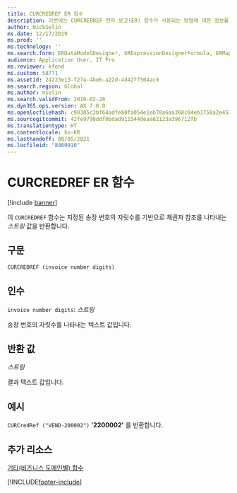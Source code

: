 ```yaml
---
title: CURCREDREF ER 함수
description: 이번에는 CURCREDREF 전자 보고(ER) 함수가 사용되는 방법에 대한 정보를 제공합니다.
author: NickSelin
ms.date: 12/17/2019
ms.prod: ''
ms.technology: ''
ms.search.form: ERDataModelDesigner, ERExpressionDesignerFormula, ERMappedFormatDesigner, ERModelMappingDesigner
audience: Application User, IT Pro
ms.reviewer: kfend
ms.custom: 58771
ms.assetid: 24223e13-727a-4be6-a22d-4d427f504ac9
ms.search.region: Global
ms.author: nselin
ms.search.validFrom: 2016-02-28
ms.dyn365.ops.version: AX 7.0.0
ms.openlocfilehash: c90385c3bf64adfe80fa054e1eb78a6aa368c04eb1758a2e453669bb3d4b7214
ms.sourcegitcommit: 42fe9790ddf0bdad911544deaa82123a396712fb
ms.translationtype: HT
ms.contentlocale: ko-KR
ms.lasthandoff: 08/05/2021
ms.locfileid: "8460916"
---
```

# <a name="curcredref-er-function"></a>CURCREDREF ER 함수

[!include [banner](../includes/banner.md)]

이 `CURCREDREF` 함수는 지정된 송장 번호의 자릿수를 기반으로 채권자 참조를 나타내는 *스트링* 값을 반환합니다.

## <a name="syntax"></a>구문

```vb
CURCREDREF (invoice number digits)
```

## <a name="arguments"></a>인수

`invoice number digits`: *스트링*

송장 번호의 자릿수를 나타내는 텍스트 값입니다.

## <a name="return-values"></a>반환 값

*스트링*

결과 텍스트 값입니다.

## <a name="example"></a>예시

`CURCredRef ("VEND-200002")` **'2200002'** 를 반환합니다.

## <a name="additional-resources"></a>추가 리소스

[기타(비즈니스 도메인별) 함수](er-functions-category-other.md)


[!INCLUDE[footer-include](../../../includes/footer-banner.md)]